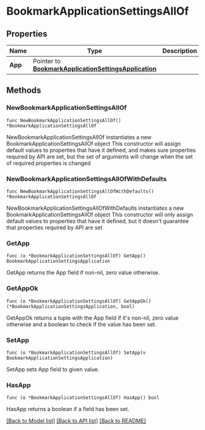 # BookmarkApplicationSettingsAllOf

## Properties

Name | Type | Description | Notes
------------ | ------------- | ------------- | -------------
**App** | Pointer to [**BookmarkApplicationSettingsApplication**](BookmarkApplicationSettingsApplication.md) |  | [optional] 

## Methods

### NewBookmarkApplicationSettingsAllOf

`func NewBookmarkApplicationSettingsAllOf() *BookmarkApplicationSettingsAllOf`

NewBookmarkApplicationSettingsAllOf instantiates a new BookmarkApplicationSettingsAllOf object
This constructor will assign default values to properties that have it defined,
and makes sure properties required by API are set, but the set of arguments
will change when the set of required properties is changed

### NewBookmarkApplicationSettingsAllOfWithDefaults

`func NewBookmarkApplicationSettingsAllOfWithDefaults() *BookmarkApplicationSettingsAllOf`

NewBookmarkApplicationSettingsAllOfWithDefaults instantiates a new BookmarkApplicationSettingsAllOf object
This constructor will only assign default values to properties that have it defined,
but it doesn't guarantee that properties required by API are set

### GetApp

`func (o *BookmarkApplicationSettingsAllOf) GetApp() BookmarkApplicationSettingsApplication`

GetApp returns the App field if non-nil, zero value otherwise.

### GetAppOk

`func (o *BookmarkApplicationSettingsAllOf) GetAppOk() (*BookmarkApplicationSettingsApplication, bool)`

GetAppOk returns a tuple with the App field if it's non-nil, zero value otherwise
and a boolean to check if the value has been set.

### SetApp

`func (o *BookmarkApplicationSettingsAllOf) SetApp(v BookmarkApplicationSettingsApplication)`

SetApp sets App field to given value.

### HasApp

`func (o *BookmarkApplicationSettingsAllOf) HasApp() bool`

HasApp returns a boolean if a field has been set.


[[Back to Model list]](../README.md#documentation-for-models) [[Back to API list]](../README.md#documentation-for-api-endpoints) [[Back to README]](../README.md)


